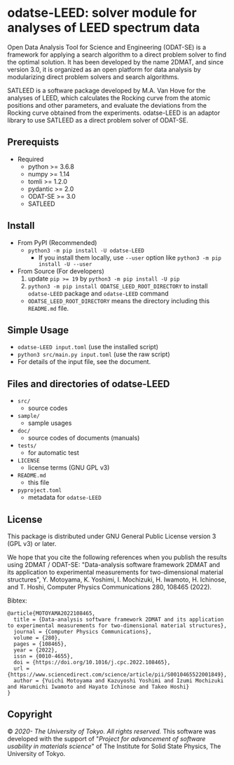 # odatse-LEED: solver module for analyses of LEED spectrum data

Open Data Analysis Tool for Science and Engineering (ODAT-SE) is a framework for applying a search algorithm to a direct problem solver to find the optimal solution. It has been developed by the name 2DMAT, and since version 3.0, it is organized as an open platform for data analysis by modularizing direct problem solvers and search algorithms.

SATLEED is a software package developed by M.A. Van Hove for the analyses of LEED, which calculates the Rocking curve from the atomic positions and other parameters, and evaluate the deviations from the Rocking curve obtained from the experiments. odatse-LEED is an adaptor library to use SATLEED as a direct problem solver of ODAT-SE.


## Prerequists

- Required
  - python >= 3.6.8
  - numpy >= 1.14
  - tomli >= 1.2.0
  - pydantic >= 2.0
  - ODAT-SE >= 3.0
  - SATLEED

## Install

- From PyPI (Recommended)
  - `python3 -m pip install -U odatse-LEED`
    - If you install them locally, use `--user` option like `python3 -m pip install -U --user`
- From Source (For developers)
  1. update `pip >= 19` by `python3 -m pip install -U pip`
  2. `python3 -m pip install ODATSE_LEED_ROOT_DIRECTORY` to install `odatse-LEED` package and `odatse-LEED` command
    - `ODATSE_LEED_ROOT_DIRECTORY` means the directory including this `README.md` file.

## Simple Usage

- `odatse-LEED input.toml` (use the installed script)
- `python3 src/main.py input.toml` (use the raw script)
- For details of the input file, see the document.

## Files and directories of odatse-LEED

- `src/`
  - source codes
- `sample/`
  - sample usages
- `doc/`
  - source codes of documents (manuals)
- `tests/`
  - for automatic test
- `LICENSE`
  - license terms (GNU GPL v3)
- `README.md`
  - this file
- `pyproject.toml`
  - metadata for `odatse-LEED`

## License

This package is distributed under GNU General Public License version 3 (GPL v3) or later.

We hope that you cite the following references when you publish the results using 2DMAT / ODAT-SE:
"Data-analysis software framework 2DMAT and its application to experimental measurements for two-dimensional material structures",
Y. Motoyama, K. Yoshimi, I. Mochizuki, H. Iwamoto, H. Ichinose, and T. Hoshi, Computer Physics Communications 280, 108465 (2022).

Bibtex:
```
@article{MOTOYAMA2022108465,
  title = {Data-analysis software framework 2DMAT and its application to experimental measurements for two-dimensional material structures},
  journal = {Computer Physics Communications},
  volume = {280},
  pages = {108465},
  year = {2022},
  issn = {0010-4655},
  doi = {https://doi.org/10.1016/j.cpc.2022.108465},
  url = {https://www.sciencedirect.com/science/article/pii/S0010465522001849},
  author = {Yuichi Motoyama and Kazuyoshi Yoshimi and Izumi Mochizuki and Harumichi Iwamoto and Hayato Ichinose and Takeo Hoshi}
}
```

## Copyright

© *2020- The University of Tokyo. All rights reserved.*
This software was developed with the support of "*Project for advancement of software usability in materials science*" of The Institute for Solid State Physics, The University of Tokyo.

[source/master]: https://github.com/2DMAT/odatse-LEED/
[source/develop]: https://github.com/2DMAT/odatse-LEED/tree/develop
[ci/master/badge]: https://github.com/2DMAT/odatse-LEED/workflows/Test/badge.svg?branch=master
[ci/master/uri]: https://github.com/2DMAT/odatse-LEED/actions?query=branch%3Amaster
[doc/en/badge]: https://img.shields.io/badge/doc-English-blue.svg
[doc/ja/badge]: https://img.shields.io/badge/doc-Japanese-blue.svg
[doc/master/en/uri]: https://2DMAT.github.io/odatse-LEED/manual/master/en/index.html
[doc/master/ja/uri]: https://2DMAT.github.io/odatse-LEED/manual/master/ja/index.html
[doc/develop/en/uri]: https://2DMAT.github.io/odatse-LEED/manual/develop/en/index.html
[doc/develop/ja/uri]: https://2DMAT.github.io/odatse-LEED/manual/develop/ja/index.html
